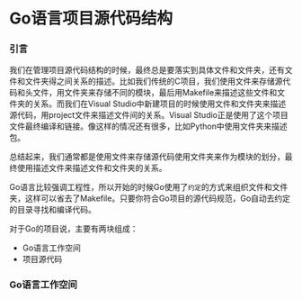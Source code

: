 Go语言项目源代码结构
======================

### 引言

我们在管理项目源代码结构的时候，最终总是要落实到具体文件和文件夹，还有文件和文件夹得之间关系的描述。比如我们传统的C项目，我们使用文件来存储源代码和头文件，用文件夹来存储不同的模块，最后用Makefile来描述这些文件和文件夹的关系。而我们在Visual Studio中新建项目的时候使用文件和文件夹来描述源代码，用project文件来描述文件间的关系。Visual Studio正是使用了这个项目文件最终编译和链接。像这样的情况还有很多，比如Python中使用文件夹来描述包。

总结起来，我们通常都是使用文件来存储源代码使用文件夹来作为模块的划分，最终使用描述文件来描述文件和文件夹的关系。

Go语言比较强调工程性，所以开始的时候Go使用了`约定`的方式来组织文件和文件夹，这样可以省去了Makefile。只要你符合Go项目的源代码规范，Go自动去约定的目录寻找和编译代码。

对于Go的项目说，主要有两块组成：

- Go语言工作空间
- 项目源代码

### Go语言工作空间


